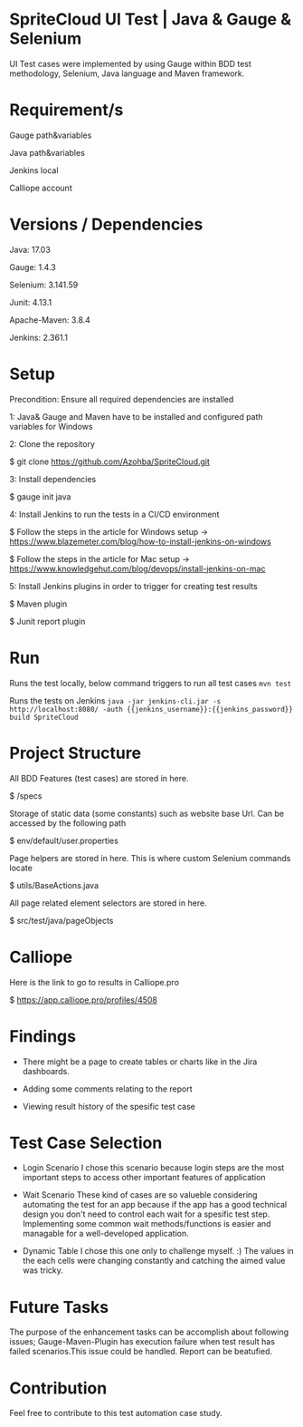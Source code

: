 # SpriteCloud UI Test | Java & Gauge & Selenium

UI Test cases were implemented by using Gauge within BDD test methodology, Selenium, Java language and Maven framework.

# Requirement/s

Gauge path&variables

Java path&variables

Jenkins local

Calliope account

# Versions / Dependencies

Java: 17.03

Gauge: 1.4.3

Selenium: 3.141.59

Junit: 4.13.1

Apache-Maven: 3.8.4

Jenkins: 2.361.1


# Setup

Precondition: Ensure all required dependencies are installed

1: Java& Gauge and Maven have to be installed and configured path variables for Windows

2: Clone the repository

$ git clone https://github.com/Azohba/SpriteCloud.git

3: Install dependencies

$ gauge init java

4: Install Jenkins to run the tests in a CI/CD environment

$ Follow the steps in the article for Windows setup -> https://www.blazemeter.com/blog/how-to-install-jenkins-on-windows

$ Follow the steps in the article for Mac setup -> https://www.knowledgehut.com/blog/devops/install-jenkins-on-mac

5: Install Jenkins plugins in order to trigger for creating test results

$ Maven plugin 

$ Junit report plugin

# Run

Runs the test locally, below command triggers to run all test cases
``` mvn test ```

Runs the tests on Jenkins
``` java -jar jenkins-cli.jar -s http://localhost:8080/ -auth {{jenkins_username}}:{{jenkins_password}} build SpriteCloud ```

 
# Project Structure

All BDD Features (test cases) are stored in here.   

$ /specs  

Storage of static data (some constants) such as website base Url. Can be accessed by the following path

$ env/default/user.properties

Page helpers are stored in here. This is where custom Selenium commands locate

$ utils/BaseActions.java

All page related element selectors are stored in here.  

$ src/test/java/pageObjects

 
# Calliope
Here is the link to go to results in Calliope.pro

$ https://app.calliope.pro/profiles/4508

# Findings
- There might be a page to create tables or charts like in the Jira dashboards.

- Adding some comments relating to the report

- Viewing result history of the spesific test case
 

# Test Case Selection
- Login Scenario
I chose this scenario because login steps are the most important steps to access other important features of application

- Wait Scenario
These kind of cases are so valueble considering automating the test for an app because if the app has a good technical design you don't need to control each wait for a spesific test step. Implementing some common wait methods/functions is easier and managable for a well-developed application.

- Dynamic Table
I chose this one only to challenge myself. :) The values in the each cells were changing constantly and catching the aimed value was tricky.

# Future Tasks
The purpose of the enhancement tasks can be accomplish about following issues;
Gauge-Maven-Plugin has execution failure when test result has failed scenarios.This issue could be handled.
Report can be beatufied.

# Contribution

Feel free to contribute to this test automation case study.

